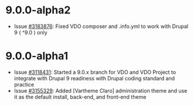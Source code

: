 # 9.0.0-alpha2

* Issue [#3183876](https://www.drupal.org/i/3183876):
        Fixed VDO composer and .info.yml to work with Drupal 9 ( ^9.0 ) only

# 9.0.0-alpha1

* Issue [#3118431](https://www.drupal.org/i/3118431):
        Started a 9.0.x branch for VDO and VDO Project to integrate with
        Drupal 9 readiness with Drupal coding standard and practice
* Issue [#3155329](https://www.drupal.org/i/3155329):
        Added [Vartheme Claro] administration theme and use it as the default
        install, back-end, and front-end theme
